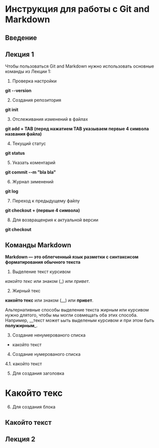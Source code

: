 # Инструкция для работы с Git and Markdown

## Введение

## Лекция 1

Чтобы пользоваться Git and Markdown нужно использовать основные команды из Лекции 1:

1. Проверка настройки   

**git --version**

2. Создания репозитория     

**git init**

3. Отслеживания изменений в файлах   

**git add + TAB (перед нажатием TAB указываем первые 4 символа названия файла)**

4. Текущий статус        

**git status**

5. Указать коментарий     

**git commit --m "bla bla"**

6. Журнал зименений    

**git log** 

7. Переход к предыдущему файлу   

**git checkout + (первые 4 символа)**

8. Для возвращенрия к актуальной версии  

**git checkout** 

## Команды Markdown 

**Markdown — это облегченный язык разметки с синтаксисом форматирования обычного текста**  

1. Выделение текст курсивом   

*какойто текс* или знаком (_) или _привет_.

2. Жирный текс   

**какойто текс** или знаком (__) или __привет__.

Альтернативные способы выделение текста жирным или курсивом нужно длятого, чтобы мы могли совмещать оба этих способа. Например, __текст может ьыть выделеным курсивом и при этом быть **полужирным**_.
  
3. Создание ненумерованого списка  

* какойто текст 

4. Создание нумерованого списка   

4.1. какойто текст

5. Для создания заголовка 

# Какойто текс

6. Для создания блока  

## Какойто текст

## Лекция 2

